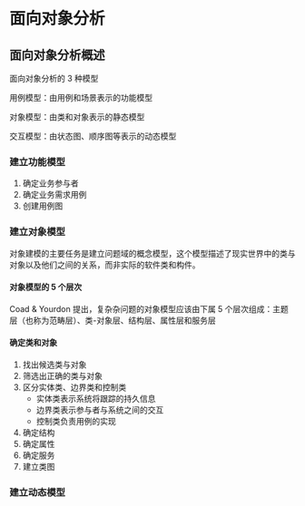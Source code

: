 #  面向对象分析

## 面向对象分析概述

面向对象分析的 3 种模型

用例模型：由用例和场景表示的功能模型

对象模型：由类和对象表示的静态模型

交互模型：由状态图、顺序图等表示的动态模型

### 建立功能模型

1. 确定业务参与者
2. 确定业务需求用例
3. 创建用例图

### 建立对象模型

对象建模的主要任务是建立问题域的概念模型，这个模型描述了现实世界中的类与对象以及他们之间的关系，而非实际的软件类和构件。

#### 对象模型的 5 个层次

Coad & Yourdon 提出，复杂杂问题的对象模型应该由下属 5 个层次组成：主题层（也称为范畴层）、类-对象层、结构层、属性层和服务层

#### 确定类和对象

1. 找出候选类与对象
2. 筛选出正确的类与对象
3. 区分实体类、边界类和控制类
   + 实体类表示系统将跟踪的持久信息
   + 边界类表示参与者与系统之间的交互
   + 控制类负责用例的实现
4. 确定结构
5. 确定属性
6. 确定服务
7. 建立类图

### 建立动态模型


